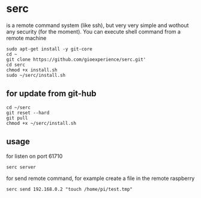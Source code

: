 # serc

is a remote command system (like ssh), but very very simple and wothout any security (for the moment). You can execute shell command from a remote machine

```
sudo apt-get install -y git-core
cd ~
git clone https://github.com/gioexperience/serc.git'
cd serc
chmod +x install.sh
sudo ~/serc/install.sh
```


## for update from git-hub

```
cd ~/serc
git reset --hard
git pull
chmod +x ~/serc/install.sh
```

## usage

for listen on port 61710

```serc server```

for send remote command, for example create a file in the remote raspberry

```serc send 192.168.0.2 "touch /home/pi/test.tmp"```
	

